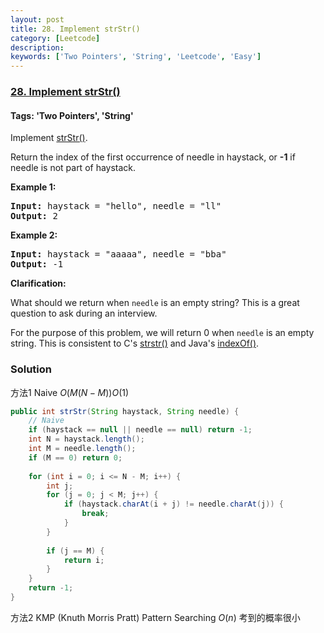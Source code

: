 ```yaml
---
layout: post
title: 28. Implement strStr()
category: [Leetcode]
description: 
keywords: ['Two Pointers', 'String', 'Leetcode', 'Easy']
---
```

### [28. Implement strStr()](https://leetcode.com/problems/implement-strstr)

#### Tags: 'Two Pointers', 'String'

<div class="content__u3I1 question-content__JfgR"><div><p>Implement <a href="http://www.cplusplus.com/reference/cstring/strstr/" target="_blank">strStr()</a>.</p>
<p>Return the index of the first occurrence of needle in haystack, or <strong>-1</strong> if needle is not part of haystack.</p>
<p><strong>Example 1:</strong></p>
<pre><strong>Input:</strong> haystack = "hello", needle = "ll"
<strong>Output:</strong> 2
</pre>
<p><strong>Example 2:</strong></p>
<pre><strong>Input:</strong> haystack = "aaaaa", needle = "bba"
<strong>Output:</strong> -1
</pre>
<p><strong>Clarification:</strong></p>
<p>What should we return when <code>needle</code> is an empty string? This is a great question to ask during an interview.</p>
<p>For the purpose of this problem, we will return 0 when <code>needle</code> is an empty string. This is consistent to C's <a href="http://www.cplusplus.com/reference/cstring/strstr/" target="_blank">strstr()</a> and Java's <a href="https://docs.oracle.com/javase/7/docs/api/java/lang/String.html#indexOf(java.lang.String)" target="_blank">indexOf()</a>.</p>
</div></div>

### Solution
方法1 Naive $O(M(N-M)) O(1)$ 
```java
public int strStr(String haystack, String needle) {
    // Naive
    if (haystack == null || needle == null) return -1;
    int N = haystack.length();
    int M = needle.length();
    if (M == 0) return 0;
    
    for (int i = 0; i <= N - M; i++) {
        int j;
        for (j = 0; j < M; j++) {
            if (haystack.charAt(i + j) != needle.charAt(j)) {
                break; 
            }    
        }
        
        if (j == M) {
            return i;
        } 
    }
    return -1;
}
```

方法2 KMP (Knuth Morris Pratt) Pattern Searching $O(n)$ 考到的概率很小
```java

```